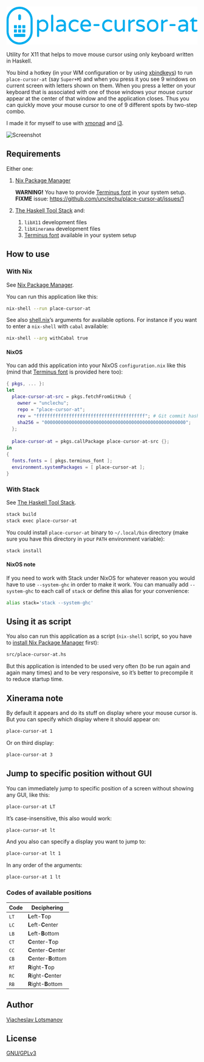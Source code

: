 <p align="left"><img src="logo/logotype_horizontal.png" alt="place-cursor-at" height="100px"></p>

Utility for X11 that helps to move mouse cursor using only keyboard
written in Haskell.

You bind a hotkey (in your WM configuration or by using [xbindkeys]) to run
`place-cursor-at` (say `Super+M`) and when you press it you see 9 windows on
current screen with letters shown on them. When you press a letter on your
keyboard that is associated with one of those windows your mouse cursor appear
at the center of that window and the application closes. Thus you can quickly
move your mouse cursor to one of 9 different spots by two-step combo.

I made it for myself to use with
[xmonad](https://github.com/unclechu/xmonadrc)
and [i3](https://github.com/unclechu/i3rc).

![Screenshot](screenshot.png)

## Requirements

Either one:

1. [Nix Package Manager]

   **WARNING!** You have to provide [Terminus font] in your system setup.
   **FIXME** issue: https://github.com/unclechu/place-cursor-at/issues/1

2. [The Haskell Tool Stack] and:

   1. `libX11` development files
   2. `libXinerama` development files
   3. [Terminus font] available in your system setup

## How to use

### With Nix

See [Nix Package Manager].

You can run this application like this:

``` sh
nix-shell --run place-cursor-at
```

See also [shell.nix]’s arguments for available options.
For instance if you want to enter a `nix-shell` with `cabal` available:

``` sh
nix-shell --arg withCabal true
```

#### NixOS

You can add this application into your NixOS `configuration.nix` like this
(mind that [Terminus font] is provided here too):

``` nix
{ pkgs, ... }:
let
  place-cursor-at-src = pkgs.fetchFromGitHub {
    owner = "unclechu";
    repo = "place-cursor-at";
    rev = "ffffffffffffffffffffffffffffffffffffffff"; # Git commit hash
    sha256 = "0000000000000000000000000000000000000000000000000000";
  };

  place-cursor-at = pkgs.callPackage place-cursor-at-src {};
in
{
  fonts.fonts = [ pkgs.terminus_font ];
  environment.systemPackages = [ place-cursor-at ];
}
```

### With Stack

See [The Haskell Tool Stack].

``` sh
stack build
stack exec place-cursor-at
```

You could install `place-cursor-at` binary to `~/.local/bin` directory
(make sure you have this directory in your `PATH` environment variable):

``` sh
stack install
```

#### NixOS note

If you need to work with Stack under NixOS for whatever reason you would have to
use `--system-ghc` in order to make it work. You can manually add `--system-ghc`
to each call of `stack` or define this alias for your convenience:

``` sh
alias stack='stack --system-ghc'
```

## Using it as script

You also can run this application as a script
(`nix-shell` script, so you have to
[install Nix Package Manager](https://nixos.org/nix/manual/#chap-installation)
first):

``` sh
src/place-cursor-at.hs
```

But this application is intended to be used very often (to be run again and
again many times) and to be very responsive, so it’s better to precompile it to
reduce startup time.

## Xinerama note

By default it appears and do its stuff on display where your mouse cursor is.
But you can specify which display where it should appear on:

``` sh
place-cursor-at 1
```

Or on third display:

``` sh
place-cursor-at 3
```

## Jump to specific position without GUI

You can immediately jump to specific position of a screen without showing any
GUI, like this:

``` sh
place-cursor-at LT
```

It’s case-insensitive, this also would work:

``` sh
place-cursor-at lt
```

And you also can specify a display you want to jump to:

``` sh
place-cursor-at lt 1
```

In any order of the arguments:

``` sh
place-cursor-at 1 lt
```

### Codes of available positions

| Code | Deciphering           |
| -    | -                     |
| `LT` | **L**eft-**T**op      |
| `LC` | **L**eft-**C**enter   |
| `LB` | **L**eft-**B**ottom   |
| `CT` | **C**enter-**T**op    |
| `CC` | **C**enter-**C**enter |
| `CB` | **C**enter-**B**ottom |
| `RT` | **R**ight-**T**op     |
| `RC` | **R**ight-**C**enter  |
| `RB` | **R**ight-**B**ottom  |

## Author

[Viacheslav Lotsmanov](https://github.com/unclechu)

## License

[GNU/GPLv3](LICENSE)

[The Haskell Tool Stack]: https://docs.haskellstack.org/en/stable/README/
[Nix Package Manager]: https://nixos.org/manual/nix/stable/#ch-about-nix
[shell.nix]: shell.nix
[Terminus font]: http://terminus-font.sourceforge.net/
[xbindkeys]: https://linux.die.net/man/1/xbindkeys
